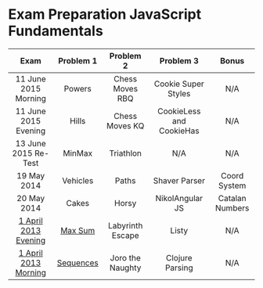 # Exam Preparation JavaScript Fundamentals

| Exam | Problem 1 | Problem 2 | Problem 3 | Bonus |
| :-: | :-: | :-: | :-: | :-: |
| 11 June 2015 Morning | Powers | Chess Moves RBQ | Cookie Super Styles | N/A |
| 11 June 2015 Evening | Hills | Chess Moves KQ | CookieLess and CookieHas | N/A |
| 13 June 2015 Re-Test | MinMax | Triathlon | N/A | N/A |
| 19 May 2014 | Vehicles | Paths | Shaver Parser | Coord System |
| 20 May 2014 | Cakes | Horsy | NikolAngular JS | Catalan Numbers |
| [1 April 2013 Evening](http://bgcoder.com/Contests/Practice/Index/75) | [Max Sum](./MaxSum) | Labyrinth Escape | Listy | N/A |
| [1 April 2013 Morning](http://bgcoder.com/Contests/Practice/Index/74) | [Sequences](./Sequences) | Joro the Naughty | Clojure Parsing | N/A |